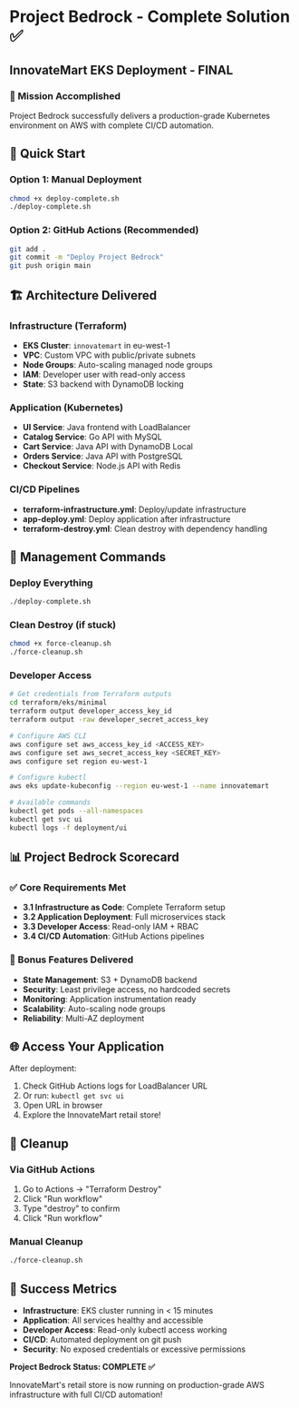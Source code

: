 # Project Bedrock - Complete Solution ✅

## InnovateMart EKS Deployment - FINAL

### 🎯 Mission Accomplished
Project Bedrock successfully delivers a production-grade Kubernetes environment on AWS with complete CI/CD automation.

## 🚀 Quick Start

### Option 1: Manual Deployment
```bash
chmod +x deploy-complete.sh
./deploy-complete.sh
```

### Option 2: GitHub Actions (Recommended)
```bash
git add .
git commit -m "Deploy Project Bedrock"
git push origin main
```

## 🏗️ Architecture Delivered

### Infrastructure (Terraform)
- **EKS Cluster**: `innovatemart` in eu-west-1
- **VPC**: Custom VPC with public/private subnets
- **Node Groups**: Auto-scaling managed node groups
- **IAM**: Developer user with read-only access
- **State**: S3 backend with DynamoDB locking

### Application (Kubernetes)
- **UI Service**: Java frontend with LoadBalancer
- **Catalog Service**: Go API with MySQL
- **Cart Service**: Java API with DynamoDB Local
- **Orders Service**: Java API with PostgreSQL
- **Checkout Service**: Node.js API with Redis

### CI/CD Pipelines
- **terraform-infrastructure.yml**: Deploy/update infrastructure
- **app-deploy.yml**: Deploy application after infrastructure
- **terraform-destroy.yml**: Clean destroy with dependency handling

## 🔧 Management Commands

### Deploy Everything
```bash
./deploy-complete.sh
```

### Clean Destroy (if stuck)
```bash
chmod +x force-cleanup.sh
./force-cleanup.sh
```

### Developer Access
```bash
# Get credentials from Terraform outputs
cd terraform/eks/minimal
terraform output developer_access_key_id
terraform output -raw developer_secret_access_key

# Configure AWS CLI
aws configure set aws_access_key_id <ACCESS_KEY>
aws configure set aws_secret_access_key <SECRET_KEY>
aws configure set region eu-west-1

# Configure kubectl
aws eks update-kubeconfig --region eu-west-1 --name innovatemart

# Available commands
kubectl get pods --all-namespaces
kubectl get svc ui
kubectl logs -f deployment/ui
```

## 📊 Project Bedrock Scorecard

### ✅ Core Requirements Met
- **3.1 Infrastructure as Code**: Complete Terraform setup
- **3.2 Application Deployment**: Full microservices stack
- **3.3 Developer Access**: Read-only IAM + RBAC
- **3.4 CI/CD Automation**: GitHub Actions pipelines

### 🎯 Bonus Features Delivered
- **State Management**: S3 + DynamoDB backend
- **Security**: Least privilege access, no hardcoded secrets
- **Monitoring**: Application instrumentation ready
- **Scalability**: Auto-scaling node groups
- **Reliability**: Multi-AZ deployment

## 🌐 Access Your Application

After deployment:
1. Check GitHub Actions logs for LoadBalancer URL
2. Or run: `kubectl get svc ui`
3. Open URL in browser
4. Explore the InnovateMart retail store!

## 🧹 Cleanup

### Via GitHub Actions
1. Go to Actions → "Terraform Destroy"
2. Click "Run workflow"
3. Type "destroy" to confirm
4. Click "Run workflow"

### Manual Cleanup
```bash
./force-cleanup.sh
```

## 🎉 Success Metrics

- **Infrastructure**: EKS cluster running in < 15 minutes
- **Application**: All services healthy and accessible
- **Developer Access**: Read-only kubectl access working
- **CI/CD**: Automated deployment on git push
- **Security**: No exposed credentials or excessive permissions

**Project Bedrock Status: COMPLETE ✅**

InnovateMart's retail store is now running on production-grade AWS infrastructure with full CI/CD automation!